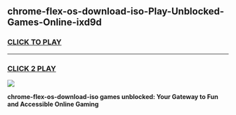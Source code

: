 
## chrome-flex-os-download-iso-Play-Unblocked-Games-Online-ixd9d
<h3>
<a href="https://premium76.site?title=chrome-flex-os-download-iso&ref=24A">CLICK TO PLAY</a></h3>
<hr>

<h3>
<a href="https://premium76.site?title=chrome-flex-os-download-iso&ref=24A">CLICK 2 PLAY</a>
  
</h3>

<a href="https://premium76.site?title=chrome-flex-os-download-iso&ref=24A"><img src="https://clearcache.store/games.png"></a>


**chrome-flex-os-download-iso games unblocked: Your Gateway to Fun and Accessible Online Gaming**
